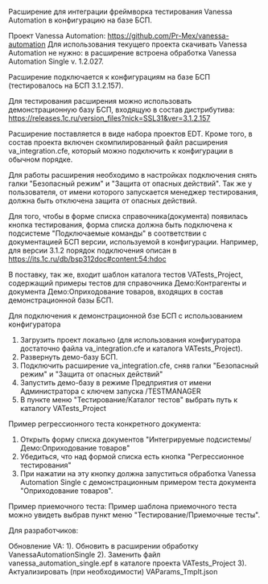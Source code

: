 Расширение для интеграции фреймворка тестирования Vanessa Automation в конфигурацию на базе БСП.

Проект Vanessa Automation: https://github.com/Pr-Mex/vanessa-automation 
Для использования текущего проекта скачивать Vanessa Automation не нужно: в расширение встроена обработка Vanessa Automation Single v. 1.2.027.

  Расширение подключается к конфигурациям на базе БСП (тестировалось на БСП 3.1.2.157).

  Для тестирования расширения можно использовать демонстрационную базу БСП, входящую в состав дистрибутива: 
https://releases.1c.ru/version_files?nick=SSL31&ver=3.1.2.157

  Расширение поставляется в виде набора проектов EDT. Кроме того, в состав проекта включен скомпилированный файл расширения va_integration.cfe,
который можно подключить к конфигурации в обычном порядке.

  Для работы расширения необходимо в настройках подключения снять галки "Безопасный режим" и "Защита от опасных действий". Так же
у пользователя, от имени которого запускается менеджер тестирования, должна быть отключена защита от опасных действий.

  Для того, чтобы в форме списка справочника(документа) появилась кнопка тестирования, форма списка должна быть подключена 
к подсистеме "Подключаемые команды" в соответствии с документацией БСП версии, используемой в конфигурации. Например, для версии 3.1.2 
порядок подключения описан в https://its.1c.ru/db/bsp312doc#content:54:hdoc

  В поставку, так же, входит шаблон каталога тестов VATests_Project, содержащий примеры тестов для справочника Демо:Контрагенты
и документа Демо:Оприходование товаров, входящих в состав демонстрационной базы БСП.

Для подключения к демонстрационной бзе БСП с использованием конфигуратора

1) Загрузить проект локально (для использования конфигуратора достаточно файла va_integration.cfe и каталога VATests_Project).
2) Развернуть демо-базу БСП.
3) Подключить расширение va_integration.cfe, сняв галки "Безопасный режим" и "Защита от опасных действий"
4) Запустить демо-базу в режиме Предприятия от имени Администратора с ключем запуска /TESTMANAGER
5) В пункте меню "Тестирование/Каталог тестов" выбрать путь к каталогу VATests_Project

Пример регрессионного теста конкретного документа:
1) Открыть форму списка документов "Интегрируемые подсистемы/Демо:Оприходование товаров"
2) Убедиться, что над формой списка есть кнопка "Регрессионное тестирования"
3) При нажатии на эту кнопку должна запуститься обработка Vanessa Automation Single с демонстрационным примером теста документа "Оприходование товаров".

Пример приемочного теста:
Пример шаблона приемочного теста можно увидеть выбрав пункт меню "Тестирование/Приемочные тесты". 


Для разработчиков:

Обновление VA:
1). Обновить в расширении обработку VanessaAutomationSingle
2). Заменить файл vanessa_automation_single.epf в каталоге проекта VATests_Project
3). Актуализировать (при необходимости) VAParams_Tmplt.json


